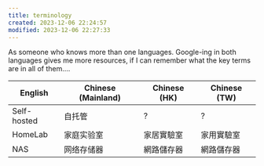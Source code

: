 ```yaml
---
title: terminology
created: 2023-12-06 22:24:57
modified: 2023-12-06 22:27:33
---
```

As someone who knows more than one languages. Google-ing in both languages gives me more resources, if I can remember what the key terms are in all of them....

| English     | Chinese (Mainland) | Chinese (HK) | Chinese (TW) |
| ----------- | ------------------ | ------------ | ------------ |
| Self-hosted | 自托管             | ?            | ?            |
| HomeLab     | 家庭实验室         | 家居實驗室   | 家用實驗室   |
| NAS         | 网络存储器         | 網路儲存器   | 網路儲存器   |
